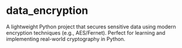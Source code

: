 # data_encryption
A lightweight Python project that secures sensitive data using modern encryption techniques (e.g., AES/Fernet). Perfect for learning and implementing real-world cryptography in Python.
